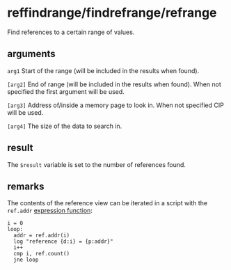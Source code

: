 # reffindrange/findrefrange/refrange

Find references to a certain range of values.

## arguments

`arg1` Start of the range (will be included in the results when found).

`[arg2]` End of range (will be included in the results when found). When not specified the first argument will be used.

`[arg3]` Address of/inside a memory page to look in. When not specified CIP will be used.

`[arg4]` The size of the data to search in.

## result

The `$result` variable is set to the number of references found.

## remarks

The contents of the reference view can be iterated in a script with the `ref.addr` [expression function](../../introduction/Expression-functions.md):

```
i = 0
loop:
  addr = ref.addr(i)
  log "reference {d:i} = {p:addr}"
  i++
  cmp i, ref.count()
  jne loop
```
